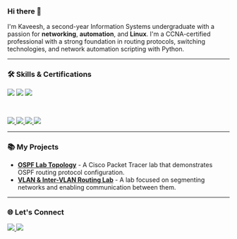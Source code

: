 ### Hi there 👋

I'm Kaveesh, a second-year Information Systems undergraduate with a passion for **networking**, **automation**, and **Linux**. I'm a CCNA-certified professional with a strong foundation in routing protocols, switching technologies, and network automation scripting with Python.

---

### 🛠️ Skills & Certifications

<p align="left">
    <img src="https://img.shields.io/badge/CCNA_Certified-9932CC?style=for-the-badge&logo=cisco&logoColor=white" />
    <img src="https://img.shields.io/badge/Networking-8A2BE2?style=for-the-badge&logo=cisco&logoColor=white" />
    <img src="https://img.shields.io/badge/Linux-800080?style=for-the-badge&logo=linux&logoColor=white" />
</p>

<br>

<p align="left">
    <a href="https://www.python.org">
        <img src="https://img.shields.io/badge/python-4B0082?style=for-the-badge&logo=python&logoColor=ffdd54" />
    </a>
    <a href="https://www.mysql.com/">
        <img src="https://img.shields.io/badge/MySQL-800080?style=for-the-badge&logo=mysql&logoColor=white" />
    </a>
    <a href="https://getbootstrap.com/">
        <img src="https://img.shields.io/badge/Bootstrap-9932CC?style=for-the-badge&logo=bootstrap&logoColor=white" />
    </a>
    <a href="https://www.java.com/en/">
        <img src="https://img.shields.io/badge/Java-8A2BE2?style=for-the-badge&logo=java&logoColor=white" />
    </a>
</p>

---

### 📚 My Projects

* **[OSPF Lab Topology](https://github.com/KDIAS-JR7/OSPF-Lab-Topology)** - A Cisco Packet Tracer lab that demonstrates OSPF routing protocol configuration.
* **[VLAN & Inter-VLAN Routing Lab](https://github.com/KDIAS-JR7/VLAN-and-Inter-VLAN-Routing-Lab)** - A lab focused on segmenting networks and enabling communication between them.

---

### 🌐 Let's Connect

<p align="left">
    <a href="https://linkedin.com/in/linkedin.com/in/kaveesh-g-aa3946115/">
        <img src="https://img.shields.io/badge/LinkedIn-4B0082?style=for-the-badge&logo=linkedin&logoColor=white" />
    </a>
    <a href="mailto:kaveeshgoonasekara@gmail.com">
        <img src="https://img.shields.io/badge/Gmail-8A2BE2?style=for-the-badge&logo=gmail&logoColor=white" />
    </a>
</p>
